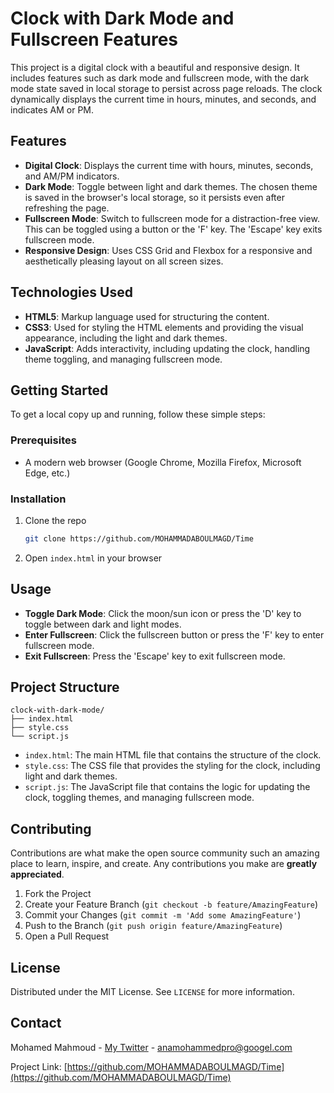 # Clock with Dark Mode and Fullscreen Features

This project is a digital clock with a beautiful and responsive design. It includes features such as dark mode and fullscreen mode, with the dark mode state saved in local storage to persist across page reloads. The clock dynamically displays the current time in hours, minutes, and seconds, and indicates AM or PM.

## Features

- **Digital Clock**: Displays the current time with hours, minutes, seconds, and AM/PM indicators.
- **Dark Mode**: Toggle between light and dark themes. The chosen theme is saved in the browser's local storage, so it persists even after refreshing the page.
- **Fullscreen Mode**: Switch to fullscreen mode for a distraction-free view. This can be toggled using a button or the 'F' key. The 'Escape' key exits fullscreen mode.
- **Responsive Design**: Uses CSS Grid and Flexbox for a responsive and aesthetically pleasing layout on all screen sizes.

## Technologies Used

- **HTML5**: Markup language used for structuring the content.
- **CSS3**: Used for styling the HTML elements and providing the visual appearance, including the light and dark themes.
- **JavaScript**: Adds interactivity, including updating the clock, handling theme toggling, and managing fullscreen mode.

## Getting Started

To get a local copy up and running, follow these simple steps:

### Prerequisites

- A modern web browser (Google Chrome, Mozilla Firefox, Microsoft Edge, etc.)

### Installation

1. Clone the repo
   ```sh
   git clone https://github.com/MOHAMMADABOULMAGD/Time
   ```
2. Open `index.html` in your browser

## Usage

- **Toggle Dark Mode**: Click the moon/sun icon or press the 'D' key to toggle between dark and light modes.
- **Enter Fullscreen**: Click the fullscreen button or press the 'F' key to enter fullscreen mode.
- **Exit Fullscreen**: Press the 'Escape' key to exit fullscreen mode.

## Project Structure

```
clock-with-dark-mode/
├── index.html
├── style.css
└── script.js
```

- `index.html`: The main HTML file that contains the structure of the clock.
- `style.css`: The CSS file that provides the styling for the clock, including light and dark themes.
- `script.js`: The JavaScript file that contains the logic for updating the clock, toggling themes, and managing fullscreen mode.

## Contributing

Contributions are what make the open source community such an amazing place to learn, inspire, and create. Any contributions you make are **greatly appreciated**.

1. Fork the Project
2. Create your Feature Branch (`git checkout -b feature/AmazingFeature`)
3. Commit your Changes (`git commit -m 'Add some AmazingFeature'`)
4. Push to the Branch (`git push origin feature/AmazingFeature`)
5. Open a Pull Request

## License

Distributed under the MIT License. See `LICENSE` for more information.

## Contact

Mohamed Mahmoud - [My Twitter](https://twitter.com) - anamohammedpro@googel.com

Project Link: [https://github.com/MOHAMMADABOULMAGD/Time](https://github.com/MOHAMMADABOULMAGD/Time)

